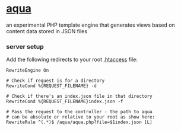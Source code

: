 [aqua](http://github.com/ryanve/aqua)
====

an experimental PHP template engine that generates views based on content data stored in JSON files

### server setup

Add the following redirects to your root [.htaccess](http://en.wikipedia.org/wiki/Htaccess) file:

```
RewriteEngine On

# Check if request is for a directory
RewriteCond %{REQUEST_FILENAME} -d

# Check if there's an index.json file in that directory
RewriteCond %{REQUEST_FILENAME}index.json -f

# Pass the request to the controller - the path to aqua
# can be absolute or relative to your root as show here:
RewriteRule ^(.*)$ /aqua/aqua.php?file=$1index.json [L]
```
